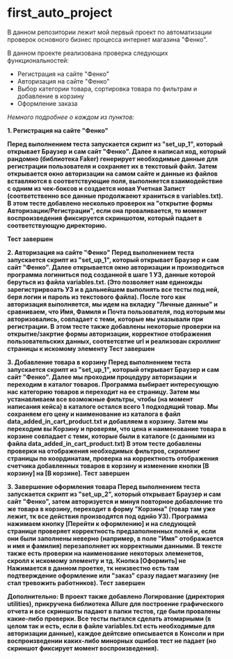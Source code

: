# first_auto_project
В данном репозитории лежит мой первый проект по автоматизации проверок основного бизнес процесса интернет магазина "Фенко".

В данном проекте реализована проверка следующих функциональностей:
- Регистрация на сайте "Фенко"
- Авторизация на сайте "Фенко"
- Выбор категории товара, сортировка товара по фильтрам и добавление в корзину
- Оформление заказа

*Немного подробнее о каждом из пунктов:*

<b>1. Регистрация на сайте "Фенко"

Перед выполнением теста запускается скрипт из "set_up_1", который открывает Браузер и сам сайт "Фенко". Далее я написал код, который рандомно (библиотека Faker) генерирует необходимые данные для регистрации пользователя и сохраняет их в текстовый файл.
Затем открывается окно авторизации на самом сайте и данные из файлов вставляются в соответствующие поля, выполняется взаимодействие с одним из чек-боксов и создается новая Учетная Запист (соответственно все данные продолжаеют храниться в variables.txt).
В этом тесте добавлено несколько проверок на "открытие формы Авторизации/Регистрации", если она проваливается, то момент воспроизведения фиксируется скриншотом, который падает в соответствующую директорию.

<b>Тест завершен

<b>2. Авторизация на сайте "Фенко"
Перед выполнением теста запускается скрипт из "set_up_1", который открывает Браузер и сам сайт "Фенко". Далее открывается окно авторизации и производиться программа логиниться под созданной в шаге 1 УЗ, данные которой беруться из файла variables.txt. (Это позволяет нам единожды зарегистрирвоать УЗ и в дальнейшем выполнять все тесты под ней, беря логин и пароль из текстового файла).
После того как авторизация выполняется, мы идем на вкладку "Личные данные" и сравниваем, что Имя, Фамиля и Почта пользователя, под которым мы авторизовались, совпадает с теми, которые мы указывали при регистрации.
В этом тесте также добавлены некоторые проверки на открытие/закртие формы авторизации, корректное отображения пользовательских данных, соответсвтие url и реализован скроллинг страницы к искомому элементу
<b>Тест завершен<b>

<b>3. Добавление товара в корзину
Перед выполнением теста запускается скрипт из "set_up_1", который открывает Браузер и сам сайт "Фенко". Далее мы проходим процедуру авторизации и переходим в каталог товаров. Программа выбирает интересующую нас категорию товаров и переходит на ее страницу.
Затем мы устанавливаем все возможные фильтры, чтобы (на момент написания кейса) в каталоге остался всего 1 подходящий товар. Мы сохраняем его цену и наименование из каталога в файл data_added_in_cart_product.txt и добавляем в корзину.
Затем мы переходим вы Корзину и проверям, что цена и наименование товара в корзине совпадает с теми, которые были в каталоге (с данными из файла data_added_in_cart_product.txt)
В этом тесте добавлены проверки на отображения необходимых фильтров, скроллинг страницы по координатам, проверка на корректность отображения счетчика добавленных товаров в корзину и изменение кнопки [В корзину] на [В корзине]. 
<b>Тест завершен<b>

<b>3. Завершение оформления товара
Перед выполнением теста запускается скрипт из "set_up_2", который открывает Браузер и сам сайт "Фенко", затем авторизуется и минуя повторное добавление тго же товара в корзину, переходит в форму "Корзина" (товар там уже лежит, тк все действия производятся под однйо УЗ).
Программа нажимаем кнопку [Перейти к оформлению] и на следующей странице проверяет корректность предзаполненных полей и, если они были заполнены неверно (например, в поле "Имя" отображается и имя и фамилия) перезаполняет их корректными данными. 
В тексте также есть проверки на наименование некоторых элеменетов, скролл к искомому элементу и тд. 
Кнопка [Оформить] не Нажимается в данном проетке, тк неизвестно есть там подтверждение оформление или "заказ" сразу падает магазину (не стал тревожить работников).
<b>Тест завершен<b>

<b>Дополнительно:
В проект также добавлено Логирование (директория utilities), прикручена библиотека Allure для построение графического отчета и все скриншоты падают в папки тестов, где были провалены какие-либо проверки.
Все тесты пытался сделать атомарными (в целом так и есть, если в файле variables.txt есть необходимые для авторизации данные), каждое дейтсвие описывается в Консоли и при воспроизведении каких-либо минорных ошибов тест не падает (но скриншот фиксирует момент воспроизведения). 
